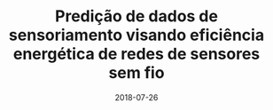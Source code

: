 ---
title: "Predição de dados de sensoriamento visando eficiência energética de redes de sensores sem fio"
collection: publications
permalink: /publication/2018-07-26-predicao
excerpt: ''
date: 2018-07-26
venue: "2018: ANAIS DO X SIMPÓSIO BRASILEIRO DE COMPUTAÇÃO UBÍQUA E PERVASIVA"
paperurl: 'https://doi.org/10.5753/sbcup.2018.3282'
citation: "Almeida, C., Ramos, G., & Aquino, A. (2018). Predição de dados de sensoriamento visando eficiência energética de redes de sensores sem fio. In Anais do X Simpósio Brasileiro de Computação Ubíqua e Pervasiva. Porto Alegre: SBC. doi:10.5753/sbcup.2018.3282"
---